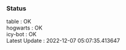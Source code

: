 ### Status


table : OK  
hogwarts : OK  
icy-bot : OK  
Latest Update : 2022-12-07 05:07:35.413647
